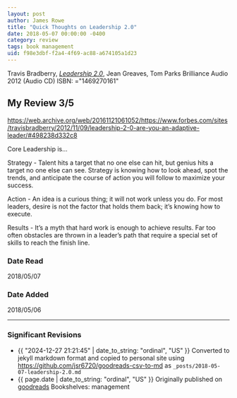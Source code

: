 ```yaml
---
layout: post
author: James Rowe
title: "Quick Thoughts on Leadership 2.0"
date: 2018-05-07 00:00:00 -0400
category: review
tags: book management
uid: f98e3dbf-f2a4-4f69-ac88-a674105a1d23
---
```


Travis Bradberry, *[Leadership 2.0](https://www.goodreads.com/book/show/15950119)*, Jean Greaves, Tom Parks Brilliance Audio 2012 (Audio CD) ISBN: ="1469270161"

## My Review 3/5

<https://web.archive.org/web/20161121061052/https://www.forbes.com/sites/travisbradberry/2012/11/09/leadership-2-0-are-you-an-adaptive-leader/#498238d332c8>

Core Leadership is...

Strategy - Talent hits a target that no one else can hit, but genius hits a target no one else can see. Strategy is knowing how to look ahead, spot the trends, and anticipate the course of action you will follow to maximize your success.

Action - An idea is a curious thing; it will not work unless you do. For most leaders, desire is not the factor that holds them back; it’s knowing how to execute.

Results - It’s a myth that hard work is enough to achieve results. Far too often obstacles are thrown in a leader’s path that require a special set of skills to reach the finish line.

### Date Read
2018/05/07

### Date Added
2018/05/06

---

### Significant Revisions

- {{ "2024-12-27 21:21:45" | date_to_string: "ordinal", "US" }} Converted to jekyll markdown format and copied to personal site using <https://github.com/jsr6720/goodreads-csv-to-md> as `_posts/2018-05-07-leadership-2.0.md`
- {{ page.date | date_to_string: "ordinal", "US" }} Originally published on [goodreads](https://www.goodreads.com) Bookshelves: management